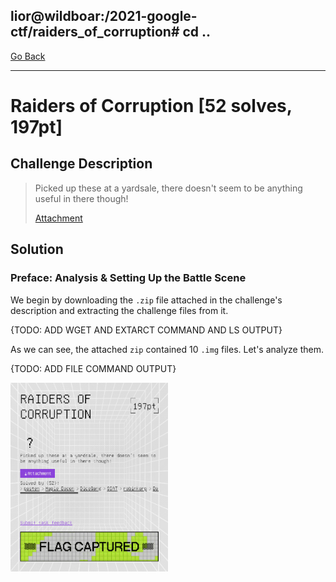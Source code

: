 ## lior@wildboar:/2021-google-ctf/raiders_of_corruption# cd ..

[Go Back](../index.md)

---------

# Raiders of Corruption [52 solves, 197pt]

## Challenge Description

> Picked up these at a yardsale, there doesn't seem to be anything useful in there though!
>
> [Attachment](./original.zip)

## Solution

### Preface: Analysis & Setting Up the Battle Scene

We begin by downloading the `.zip` file attached in the challenge's description and extracting the challenge files from it.

{TODO: ADD WGET AND EXTARCT COMMAND AND LS OUTPUT}

As we can see, the attached `zip` contained 10 `.img` files. Let's analyze them.

{TODO: ADD FILE COMMAND OUTPUT}

<img src="images/challenge_page.png" width="50%" height="50%"/>
